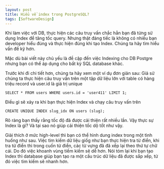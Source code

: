 ```yaml
---
layout: post
title: Hiểu về index trong PostgreSQL?
tags: [SoftwareDesign]
---
```


Khi làm việc với DB, thực hiện các câu truy vấn chắc hẳn bạn đã từng sử dụng Index để tăng tốc query. Nhưng thật đáng tiếc là
không có nhiều bạn developer hiểu đúng và thực hiện đúng khi tạo Index. Chúng ta hãy tìm hiểu vấn đề kỹ hơn.

Mặc dù bài viết này chủ yếu là đề cập đến việc Indexing cho DB Postgre nhưng bạn có thể áp dụng cho bất kỳ SQL database khác.

Trước khi đi chi tiết hơn, chúng ta hãy xem một ví dụ đơn giản sau: 
Giả sử chúng ta thực hiện câu truy vấn trên một tập dữ liệu lớn với table có hàng triệu record và user.id là giá trị unique
```
SELECT * FROM users WHERE users.id = 'user411' LIMIT 1;
```
Điều gì sẽ xảy ra khi bạn thực hiện Index và chạy câu truy vấn trên

```
CREATE UNIQUE INDEX slug_idx ON users (slug);
```
Rõ ràng bạn thấy rằng tốc độ đã được cải thiện rất nhiều lần. Vậy thực sự Index là gì? Và tại sao nó giúp cải thiện tốc dộ tốt như vậy.

Giải thích ở mức high-level thì bạn có thể hình dung index trong một tình huống như sau. Việc tìm kiếm dữ liệu giốg như bạn thực hiện tra từ điển, khi tra từ điển thì trong cuốn từ điển, các từ vựng đã đã xếp lại theo thứ tự chữ cái. Do đó việc khoanh vùng tiếm kiếm sẽ dễ hơn. Nói tóm lại khi bạn tạo Index thì database giúp bạn tạo ra một cấu trúc dữ liệu đã được sắp xếp, từ đó việc tìm kiếm sẽ nhanh hơn.
